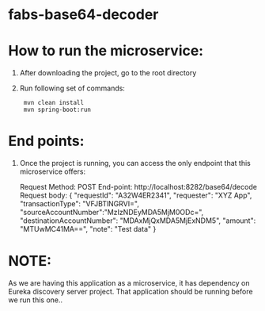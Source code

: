 # fabs-base64-decoder

# How to run the microservice:
1. After downloading the project, go to the root directory
2. Run following set of commands:
	
		mvn clean install
		mvn spring-boot:run
		
# End points:
1. Once the project is running, you can access the only endpoint that this microservice offers:

	Request Method: POST
	End-point: http://localhost:8282/base64/decode
	Request body: 
				{
					"requestId": "A32W4ER2341",
					"requester": "XYZ App",
					"transactionType": "VFJBTlNGRVI=",
					"sourceAccountNumber":"MzIzNDEyMDA5MjM0ODc=",
					"destinationAccountNumber": "MDAxMjQxMDA5MjExNDM5",
					"amount": "MTUwMC41MA==",
					"note": "Test data"
				}

# NOTE:
As we are having this application as a microservice, it has dependency on Eureka discovery server project. That application should be running before we run this one..